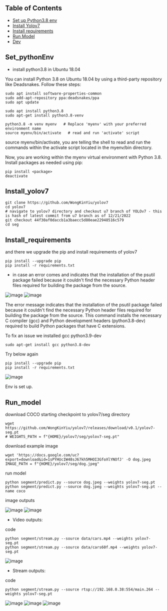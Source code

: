 ## Table of Contents
* [Set up Python3.8 env](#set_pythonEnv)
* [Install Yolov7](#install_yolov7)
* [Install requirements](#install_requirements)
* [Run Model](#run_model)
* [Dev](#dev)


## Set_pythonEnv
- install python3.8 in Ubuntu 18.04

You can install Python 3.8 on Ubuntu 18.04 by using a third-party repository like Deadsnakes. Follow these steps:
    
    sudo apt install software-properties-common
    sudo add-apt-repository ppa:deadsnakes/ppa
    sudo apt update

    sudo apt install python3.8
    sudo apt-get install python3.8-venv
    
    python3.8 -m venv myenv   # Replace 'myenv' with your preferred environment name
    source myenv/bin/activate   # read and run 'activate' script

source myenv/bin/activate, you are telling the shell to read and run the commands within the activate script located in the myenv/bin directory.

Now, you are working within the myenv virtual environment with Python 3.8. Install packages as needed using pip:

    pip install <package>
    deactivate


## Install_yolov7 

    git clone https://github.com/WongKinYiu/yolov7
    cd yolov7
    # navigate to yolov7 directory and checkout u7 branch of YOLOv7 - this is hash of latest commit from u7 branch as of 12/21/2022
    git checkout 44f30af0daccb1a3baecc5d80eae22948516c579      
    cd seg


## Install_requirements

and there we upgrade the pip
and install requirements of yolov7

    pip install --upgrade pip
    pip install -r requirements.txt
    
- in case an error comes and indicates that the installation of the psutil package failed because it couldn't find the necessary Python header files required for building the package from the source.

![image](https://github.com/UbaydullohML/AB300-AI-models/assets/75980506/939a705f-c1b2-4d47-a4a3-56297013e98e)
![image](https://github.com/UbaydullohML/AB300-AI-models/assets/75980506/8277fe62-62a6-47a2-aafe-2c607c80127b)

The error message indicates that the installation of the psutil package failed because it couldn't find the necessary Python header files required for building the package from the source.
This command installs the necessary C compiler (gcc) and Python development headers (python3.8-dev) required to build Python packages that have C extensions.

To fix an issue we installed gcc python3.9-dev

    sudo apt-get install gcc python3.8-dev

Try below again

    pip install --upgrade pip
    pip install -r requirements.txt


![image](https://github.com/UbaydullohML/AB300-AI-models/assets/75980506/f22f8f02-a275-406f-bad7-2cf1f351c0ff)

Env is set up.



## Run_model
download COCO starting checkpoint to yolov7/seg directory

    wget https://github.com/WongKinYiu/yolov7/releases/download/v0.1/yolov7-seg.pt
    # WEIGHTS_PATH = f"{HOME}/yolov7/seg/yolov7-seg.pt"

download example image

    wget 'https://docs.google.com/uc?export=download&id=1sPYHUcIW48sJ67kh5MHOI3GfoXlYNOfJ' -O dog.jpeg
    IMAGE_PATH = f"{HOME}/yolov7/seg/dog.jpeg"

run model 

    python segment/predict.py --source dog.jpeg --weights yolov7-seg.pt
    python segment/predict.py --source dog.jpeg --weights yolov7-seg.pt --name coco

image outputs

![image](https://github.com/UbaydullohML/AB300-AI-models/assets/75980506/773c017a-2ffa-49cc-9087-392fc87dc98c)
![image](https://github.com/UbaydullohML/AB300-AI-models/assets/75980506/ec87b31c-e4ac-4157-a678-24bdca57cb6b)

- Video outputs:

code

    python segment/stream.py --source data/cars.mp4 --weights yolov7-seg.pt
    python segment/stream.py --source data/cars60f.mp4 --weights yolov7-seg.pt

![image](https://github.com/UbaydullohML/AB300-AI-models/assets/75980506/8c2c61f6-5d3f-4886-b41f-02316322638b)

- Stream outputs:

code 

    python segment/stream.py --source rtsp://192.168.0.38:554/main.264 --weights yolov7-seg.pt


![image](https://github.com/UbaydullohML/AB300-AI-models/assets/75980506/4b63d57d-30bd-45b0-ac6e-5946b1a2d9fa)
![image](https://github.com/UbaydullohML/AB300-AI-models/assets/75980506/9b11c38c-6be3-4906-b3c0-2dfa12064402)
![image](https://github.com/UbaydullohML/AB300-AI-models/assets/75980506/3c2ed7c9-e1ad-42b8-9e42-b2acd38ce8bf)


